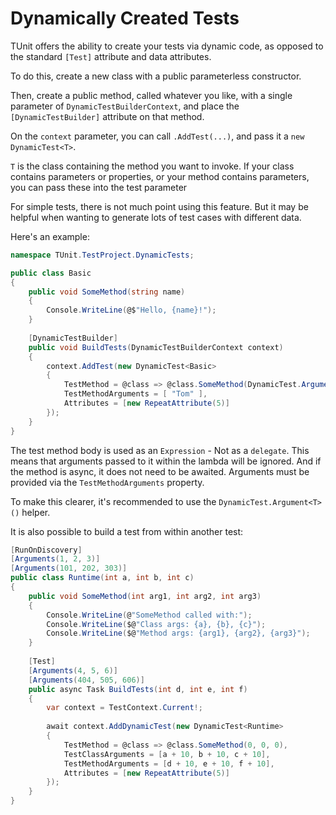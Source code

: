 # Dynamically Created Tests

TUnit offers the ability to create your tests via dynamic code, as opposed to the standard `[Test]` attribute and data attributes.

To do this, create a new class with a public parameterless constructor.

Then, create a public method, called whatever you like, with a single parameter of `DynamicTestBuilderContext`, and place the `[DynamicTestBuilder]` attribute on that method.

On the `context` parameter, you can call `.AddTest(...)`, and pass it a `new DynamicTest<T>`.

`T` is the class containing the method you want to invoke.
If your class contains parameters or properties, or your method contains parameters, you can pass these into the test parameter

For simple tests, there is not much point using this feature. But it may be helpful when wanting to generate lots of test cases with different data.

Here's an example:

```csharp
namespace TUnit.TestProject.DynamicTests;

public class Basic
{
    public void SomeMethod(string name)
    {
        Console.WriteLine(@$"Hello, {name}!");
    }
    
    [DynamicTestBuilder]
    public void BuildTests(DynamicTestBuilderContext context)
    {
        context.AddTest(new DynamicTest<Basic>
        {
            TestMethod = @class => @class.SomeMethod(DynamicTest.Argument<string>()),
            TestMethodArguments = [ "Tom" ],
            Attributes = [new RepeatAttribute(5)]
        });
    }
}
```

The test method body is used as an `Expression` - Not as a `delegate`. This means that arguments passed to it within the lambda will be ignored. And if the method is async, it does not need to be awaited.
Arguments must be provided via the `TestMethodArguments` property.

To make this clearer, it's recommended to use the `DynamicTest.Argument<T>()` helper.

It is also possible to build a test from within another test:

```csharp
[RunOnDiscovery]
[Arguments(1, 2, 3)]
[Arguments(101, 202, 303)]
public class Runtime(int a, int b, int c)
{
    public void SomeMethod(int arg1, int arg2, int arg3)
    {
        Console.WriteLine(@"SomeMethod called with:");
        Console.WriteLine($@"Class args: {a}, {b}, {c}");
        Console.WriteLine($@"Method args: {arg1}, {arg2}, {arg3}");
    }
    
    [Test]
    [Arguments(4, 5, 6)]
    [Arguments(404, 505, 606)]
    public async Task BuildTests(int d, int e, int f)
    {
        var context = TestContext.Current!;
        
        await context.AddDynamicTest(new DynamicTest<Runtime>
        {
            TestMethod = @class => @class.SomeMethod(0, 0, 0),
            TestClassArguments = [a + 10, b + 10, c + 10],
            TestMethodArguments = [d + 10, e + 10, f + 10],
            Attributes = [new RepeatAttribute(5)]
        });
    }
}
```
